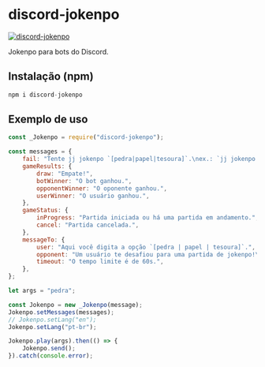 # discord-jokenpo

[![discord-jokenpo](https://nodei.co/npm/discord-jokenpo.png)](https://nodei.co/npm/discord-jokenpo/)

Jokenpo para bots do Discord.

## Instalação (npm)
```js
npm i discord-jokenpo
```

## Exemplo de uso
```js
const _Jokenpo = require("discord-jokenpo");

const messages = {
    fail: "Tente jj jokenpo `[pedra|papel|tesoura]`.\nex.: `jj jokenpo pedra`",
    gameResults: {
        draw: "Empate!",
        botWinner: "O bot ganhou.",
        opponentWinner: "O oponente ganhou.",
        userWinner: "O usuário ganhou.",
    },
    gameStatus: {
        inProgress: "Partida iniciada ou há uma partida em andamento.",
        cancel: "Partida cancelada.",
    },
    messageTo: {
        user: "Aqui você digita a opção `[pedra | papel | tesoura]`.",
        opponent: "Um usuário te desafiou para uma partida de jokenpo!\nPara aceitar é necessário apenas digitar a opção `[pedra | papel | tesoura]`",
        timeout: "O tempo limite é de 60s.",
    },
};

let args = "pedra";

const Jokenpo = new _Jokenpo(message);
Jokenpo.setMessages(messages);
// Jokenpo.setLang("en");
Jokenpo.setLang("pt-br");

Jokenpo.play(args).then(() => {
    Jokenpo.send();
}).catch(console.error);
```
